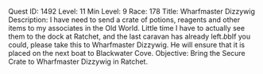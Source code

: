 Quest ID: 1492
Level: 11
Min Level: 9
Race: 178
Title: Wharfmaster Dizzywig
Description: I have need to send a crate of potions, reagents and other items to my associates in the Old World. Little time I have to actually see them to the dock at Ratchet, and the last caravan has already left.$b$bIf you could, please take this to Wharfmaster Dizzywig. He will ensure that it is placed on the next boat to Blackwater Cove.
Objective: Bring the Secure Crate to Wharfmaster Dizzywig in Ratchet.
